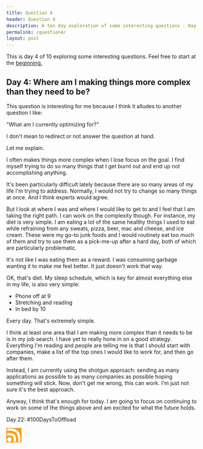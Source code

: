```yaml
---
title: Question 4
header: Question 4
description: A ten day exploration of some interesting questions - Day 4
permalink: /question4/
layout: post
---
```


This is day 4 of 10 exploring some interesting questions. Feel free to start at the <a href="https://rmooreblog.netlify.app/question1/">beginning.</a>

<h2> Day 4: Where am I making things more complex than they need to be? </h2>

This question is interesting for me because I think it alludes to another question I like:

"What am I currently optimizing for?"

I don't mean to redirect or not answer the question at hand.

Let me explain.

I often makes things more complex when I lose focus on the goal. I find myself trying to do so many things that I get burnt out and end up not accomplishing anything.

It's been particularly difficult lately because there are so many areas of my life I'm trying to address. Normally, I would not try to change so many things at once. And I think experts would agree.

But I look at where I was and where I would like to get to and I feel that I am taking the right path. I can work on the complexity though. For instance, my diet is very simple. I am eating a lot of the same healthy things I used to eat while refraining from any sweats, pizza, beer, mac and cheese, and ice cream. These were my go-to junk foods and I would routinely eat too much of them and try to use them as a pick-me-up after a hard day, both of which are particularly problematic.

It's not like I was eating them as a reward. I was consuming garbage wanting it to make me feel better. It just doesn't work that way.

OK, that's diet. My sleep schedule, which is key for almost everything else in my life, is also very simple:

<ul>
  <li>Phone off at 9</li>
  <li>Stretching and reading</li>
  <li>In bed by 10</li>
</ul>

Every day. That's extremely simple.

I think at least one area that I am making more complex than it needs to be is in my job search. I have yet to really hone in on a good strategy. Everything I'm reading and people are telling me is that I should start with companies, make a list of the top ones I would like to work for, and then go after them.

Instead, I am currently using the shotgun approach: sending as many applications as possible to as many companies as possible hoping something will stick. Now, don't get me wrong, this can work. I'm just not sure it's the best approach.

Anyway, I think that's enough for today. I am going to focus on continuing to work on some of the things above and am excited for what the future holds.


Day 22: #100DaysToOffload

<a href="https://rmooreblog.netlify.app/feed.xml"><img src="/assets/images/rss_feed.jpg" style="opacity:1;" width="40"/></a>
